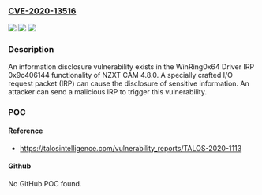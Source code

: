 ### [CVE-2020-13516](https://cve.mitre.org/cgi-bin/cvename.cgi?name=CVE-2020-13516)
![](https://img.shields.io/static/v1?label=Product&message=NZXT&color=blue)
![](https://img.shields.io/static/v1?label=Version&message=n%2Fa&color=blue)
![](https://img.shields.io/static/v1?label=Vulnerability&message=improper%20privilege&color=brighgreen)

### Description

An information disclosure vulnerability exists in the WinRing0x64 Driver IRP 0x9c406144 functionality of NZXT CAM 4.8.0. A specially crafted I/O request packet (IRP) can cause the disclosure of sensitive information. An attacker can send a malicious IRP to trigger this vulnerability.

### POC

#### Reference
- https://talosintelligence.com/vulnerability_reports/TALOS-2020-1113

#### Github
No GitHub POC found.

